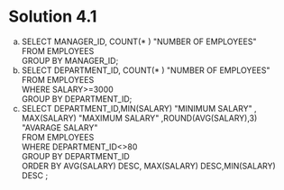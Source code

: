 # Solution 4.1
<ol type='a'>
<li>
SELECT MANAGER_ID, COUNT(* ) "NUMBER OF EMPLOYEES"<br>
FROM EMPLOYEES<br>
GROUP BY MANAGER_ID;<br>
</li>
<li>
SELECT DEPARTMENT_ID, COUNT(* ) "NUMBER OF EMPLOYEES" <br>
FROM EMPLOYEES<br>
WHERE SALARY>=3000<br>
GROUP BY DEPARTMENT_ID;<br>
</li>
<li>
SELECT DEPARTMENT_ID,MIN(SALARY) "MINIMUM SALARY" , MAX(SALARY) "MAXIMUM SALARY" ,ROUND(AVG(SALARY),3) "AVARAGE SALARY"<br>
FROM EMPLOYEES<br>
WHERE DEPARTMENT_ID<>80<br>
GROUP BY DEPARTMENT_ID<br>
ORDER BY AVG(SALARY) DESC, MAX(SALARY)  DESC,MIN(SALARY) DESC ;<br>
</li>

</ol>
